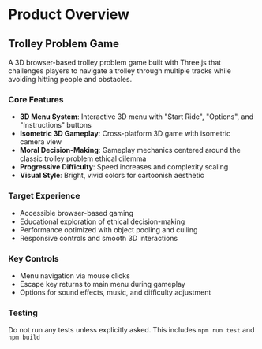 # Product Overview

## Trolley Problem Game

A 3D browser-based trolley problem game built with Three.js that challenges players to navigate a trolley through multiple tracks while avoiding hitting people and obstacles.

### Core Features
- **3D Menu System**: Interactive 3D menu with "Start Ride", "Options", and "Instructions" buttons
- **Isometric 3D Gameplay**: Cross-platform 3D game with isometric camera view
- **Moral Decision-Making**: Gameplay mechanics centered around the classic trolley problem ethical dilemma
- **Progressive Difficulty**: Speed increases and complexity scaling
- **Visual Style**: Bright, vivid colors for cartoonish aesthetic

### Target Experience
- Accessible browser-based gaming
- Educational exploration of ethical decision-making
- Performance optimized with object pooling and culling
- Responsive controls and smooth 3D interactions

### Key Controls
- Menu navigation via mouse clicks
- Escape key returns to main menu during gameplay
- Options for sound effects, music, and difficulty adjustment

### Testing
Do not run any tests unless explicitly asked.
This includes `npm run test` and `npm build`